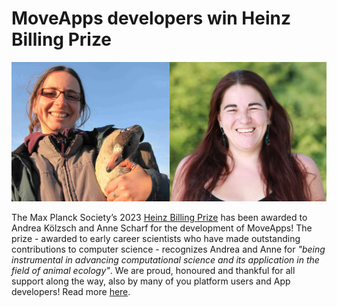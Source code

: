 # MoveApps developers win Heinz Billing Prize

![AndreaAnne](Andrea+Anne.jpg)

The Max Planck Society’s 2023 [Heinz Billing Prize](https://www.billingpreis.mpg.de/)
has been awarded to Andrea Kölzsch and Anne Scharf for the development of MoveApps!
The prize - awarded to early career scientists who have made outstanding contributions to computer science -
recognizes Andrea and Anne for _"being instrumental in advancing computational science and its application in the field of animal ecology"_.
We are proud, honoured and thankful for all support along the way, also by many of you platform users and App developers!
Read more [here](https://www.ab.mpg.de/553546/news_publication_20871632_transferred).
